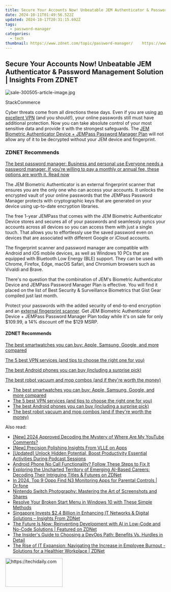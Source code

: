 ```yaml
---
title: Secure Your Accounts Now! Unbeatable JEM Authenticator & Password Management Solution | Insights From ZDNET
date: 2024-10-11T01:49:56.522Z
updated: 2024-10-17T20:31:15.692Z
tags:
  - password-manager
categories:
  - tech
thumbnail: https://www.zdnet.com/topic/password-manager/    https://www.zdnet.com/a/img/resize/9f07e0618da78d6217b259b995ee8bc3889cea5f/2021/08/05/ca7c6460-a5a6-407d-9774-44369045fe65/sale-300505-article-image.jpg?width=170&height=128&fit=crop&auto=webp
---
```


## Secure Your Accounts Now! Unbeatable JEM Authenticator & Password Management Solution | Insights From ZDNET

![sale-300505-article-image.jpg](https://www.zdnet.com/a/img/resize/36b3117713a344b918fcee93372d6e5c986e9563/2021/08/05/ca7c6460-a5a6-407d-9774-44369045fe65/sale-300505-article-image.jpg?auto=webp&width=1280)

StackCommerce

Cyber threats come from all directions these days. Even if you are using [an excellent VPN](https://www.zdnet.com/article/nordvpn-deal-save-over-65-on-a-two-year-subscription-and-get-a-10-credit/) (and you should!), your online passwords still must have additional protection. Now you can take absolute control of your most sensitive data and provide it with the strongest safeguards. The [JEM Biometric Authenticator Device + JEMPass Password Manager Plan](https://academy.zdnet.com/sales/jem-biometric-authenticator-with-jempass-password-manager-standard-edition?utm%5Fsource=zdnet.com&utm%5Fmedium=referral&utm%5Fcampaign=jem-biometric-authenticator-with-jempass-password-manager-standard-edition&utm%5Fterm=scsf-506189&utm%5Fcontent=a0x1P000004fPzDQAU&scsonar=1) will not allow any of it to be decrypted without your JEM device and fingerprint.

### **ZDNET** Recommends

[The best password manager: Business and personal use Everyone needs a password manager. If you're willing to pay a monthly or annual fee, these options are worth it.  Read now](https://www.zdnet.com/article/best-password-manager/)

The JEM Biometric Authenticator is an external fingerprint scanner that ensures you are the only one who can access your accounts. It unlocks the encrypted vault of your online passwords that the JEMPass Password Manager protects with cryptographic keys that are generated on your device using up-to-date encryption libraries.

The free 1-year JEMPass that comes with the JEM Biometric Authenticator Device stores and secures all of your passwords and seamlessly syncs your accounts across all devices so you can access them with just a single touch. That allows you to effortlessly use the saved password even on devices that are associated with different Google or iCloud accounts.

The fingerprint scanner and password manager are compatible with Android and iOS mobile devices, as well as Windows 10 PCs that are equipped with Bluetooth Low Energy (BLE) support. They can be used with Chrome, Firefox, Edge, macOS Safari, and Chromium browsers such as Vivaldi and Brave.

There's no question that the combination of JEM's Biometric Authenticator Device and JEMPass Password Manager Plan is effective. You will find it placed on the list of Best Security & Surveillance Biometrics that Gist Gear compiled just last month.

Protect your passwords with the added security of end-to-end encryption and an [external fingerprint scanner](https://academy.zdnet.com/sales/jem-biometric-authenticator-with-jempass-password-manager-standard-edition?utm%5Fsource=zdnet.com&utm%5Fmedium=referral&utm%5Fcampaign=jem-biometric-authenticator-with-jempass-password-manager-standard-edition&utm%5Fterm=scsf-506189&utm%5Fcontent=a0x1P000004fPzDQAU&scsonar=1). Get JEM Biometric Authenticator Device + JEMPass Password Manager Plan today while it's on sale for only $109.99, a 14% discount off the $129 MSRP.

#### **ZDNET** Recommends

[The best smartwatches you can buy: Apple, Samsung, Google, and more compared](https://www.zdnet.com/article/best-smartwatch/ "The best smartwatches you can buy: Apple, Samsung, Google, and more compared")

[The 5 best VPN services (and tips to choose the right one for you)](https://www.zdnet.com/article/best-vpn/ "The 5 best VPN services (and tips to choose the right one for you)")

[The best Android phones you can buy (including a surprise pick)](https://www.zdnet.com/article/best-android-phone/ "The best Android phones you can buy (including a surprise pick)")

[The best robot vacuum and mop combos (and if they're worth the money)](https://www.zdnet.com/article/best-robot-vacuum-mop/ "The best robot vacuum and mop combos (and if they're worth the money)")

* [The best smartwatches you can buy: Apple, Samsung, Google, and more compared](https://www.zdnet.com/article/best-smartwatch/ "The best smartwatches you can buy: Apple, Samsung, Google, and more compared")
* [The 5 best VPN services (and tips to choose the right one for you)](https://www.zdnet.com/article/best-vpn/ "The 5 best VPN services (and tips to choose the right one for you)")
* [The best Android phones you can buy (including a surprise pick)](https://www.zdnet.com/article/best-android-phone/ "The best Android phones you can buy (including a surprise pick)")
* [The best robot vacuum and mop combos (and if they're worth the money)](https://www.zdnet.com/article/best-robot-vacuum-mop/ "The best robot vacuum and mop combos (and if they're worth the money)")

<ins class="adsbygoogle"
     style="display:block"
     data-ad-format="autorelaxed"
     data-ad-client="ca-pub-7571918770474297"
     data-ad-slot="1223367746"></ins>

<ins class="adsbygoogle"
     style="display:block"
     data-ad-client="ca-pub-7571918770474297"
     data-ad-slot="8358498916"
     data-ad-format="auto"
     data-full-width-responsive="true"></ins>

<span class="atpl-alsoreadstyle">Also read:</span>
<div><ul>
<li><a href="https://youtube-zero.techidaily.com/024-approved-decoding-the-mystery-of-where-are-my-youtube-comments/"><u>[New] 2024 Approved Decoding the Mystery of Where Are My YouTube Comments?</u></a></li>
<li><a href="https://fox-boxes.techidaily.com/new-precision-polishing-insights-from-vlle-on-apps/"><u>[New] Precision Polishing Insights From VLLE on Apps</u></a></li>
<li><a href="https://some-guidance.techidaily.com/updated-unlock-hidden-potential-boost-productivity-essential-activities-during-podcast-sessions/"><u>[Updated] Unlock Hidden Potential, Boost Productivity Essential Activities During Podcast Sessions</u></a></li>
<li><a href="https://techno-recovery.techidaily.com/android-phone-no-call-functionality-follow-these-steps-to-fix-it/"><u>Android Phone No Call Functionality? Follow These Steps to Fix It</u></a></li>
<li><a href="https://app-tips.techidaily.com/exploring-the-uncharted-territory-of-emerging-ai-based-careers-decoding-their-intriguing-titles-and-futures-on-zdnet/"><u>Exploring the Uncharted Territory of Emerging AI-Based Careers: Decoding Their Intriguing Titles & Futures on ZDNet</u></a></li>
<li><a href="https://android-location-track.techidaily.com/in-2024-top-9-oppo-find-n3-monitoring-apps-for-parental-controls-drfone-by-drfone-virtual-android/"><u>In 2024, Top 9 Oppo Find N3 Monitoring Apps for Parental Controls | Dr.fone</u></a></li>
<li><a href="https://techtrends.techidaily.com/nintendo-switch-photography-mastering-the-art-of-screenshots-and-shares/"><u>Nintendo Switch Photography: Mastering the Art of Screenshots and Shares</u></a></li>
<li><a href="https://win-solutions.techidaily.com/resolve-your-broken-start-menu-in-windows-10-with-these-simple-methods/"><u>Resolve Your Broken Start Menu in Windows 10 with These Simple Methods</u></a></li>
<li><a href="https://app-tips.techidaily.com/singapore-invests-24-billion-in-enhancing-it-networks-and-digital-solutions-insights-from-zdnet/"><u>Singapore Invests $2.4 Billion in Enhancing IT Networks & Digital Solutions – Insights From ZDNet</u></a></li>
<li><a href="https://app-tips.techidaily.com/the-future-is-now-reinventing-development-with-ai-in-low-code-and-no-code-solutions-featured-on-zdnet/"><u>The Future Is Now: Reinventing Development with AI in Low-Code and No-Code Solutions | Featured on ZDNet</u></a></li>
<li><a href="https://app-tips.techidaily.com/the-insiders-guide-to-choosing-a-devops-path-benefits-vs-hurdles-in-detail/"><u>The Insider's Guide to Choosing a DevOps Path: Benefits Vs. Hurdles in Detail</u></a></li>
<li><a href="https://app-tips.techidaily.com/the-rise-of-it-expansion-navigating-the-increase-in-employee-burnout-solutions-for-a-healthier-workplace-zdnet/"><u>The Rise of IT Expansion: Navigating the Increase in Employee Burnout - Solutions for a Healthier Workplace | ZDNet</u></a></li>
</ul></div>

<!-- affiliate ads begin -->
<a href="https://aligracehair.sjv.io/c/5597632/2135411/19272" target="_top" id="2135411">
  <img src="//a.impactradius-go.com/display-ad/19272-2135411" border="0" alt="https://techidaily.com" width="180" height="90"/>
</a>
<img height="0" width="0" src="https://aligracehair.sjv.io/i/5597632/2135411/19272" style="position:absolute;visibility:hidden;" border="0" />
<!-- affiliate ads end -->

